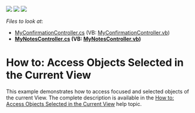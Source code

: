 <!-- default badges list -->
![](https://img.shields.io/endpoint?url=https://codecentral.devexpress.com/api/v1/VersionRange/128586742/14.2.3%2B)
[![](https://img.shields.io/badge/Open_in_DevExpress_Support_Center-FF7200?style=flat-square&logo=DevExpress&logoColor=white)](https://supportcenter.devexpress.com/ticket/details/E3016)
[![](https://img.shields.io/badge/📖_How_to_use_DevExpress_Examples-e9f6fc?style=flat-square)](https://docs.devexpress.com/GeneralInformation/403183)
<!-- default badges end -->
<!-- default file list -->
*Files to look at*:

* [MyConfirmationController.cs](./CS/SelectedObjects.Module/MyConfirmationController.cs) (VB: [MyConfirmationController.vb](./VB/SelectedObjects.Module/MyConfirmationController.vb))
* **[MyNotesController.cs](./CS/SelectedObjects.Module/MyNotesController.cs) (VB: [MyNotesController.vb](./VB/SelectedObjects.Module/MyNotesController.vb))**
<!-- default file list end -->
# How to: Access Objects Selected in the Current View 


<p>This example demonstrates how to access focused and selected objects of the current View. The complete description is available in the <a href="http://documentation.devexpress.com/#Xaf/CustomDocument3324"><u>How to: Access Objects Selected in the Current View</u></a> help topic.</p>

<br/>



